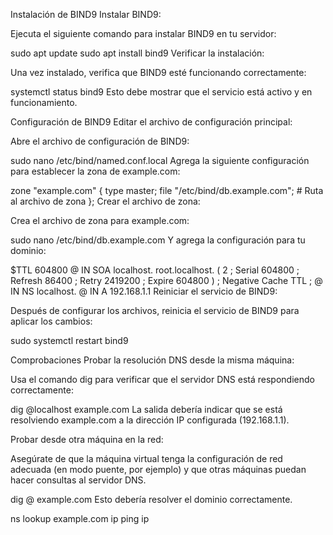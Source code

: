Instalación de BIND9
Instalar BIND9:

Ejecuta el siguiente comando para instalar BIND9 en tu servidor:


sudo apt update
sudo apt install bind9
Verificar la instalación:

Una vez instalado, verifica que BIND9 esté funcionando correctamente:


systemctl status bind9
Esto debe mostrar que el servicio está activo y en funcionamiento.

Configuración de BIND9
Editar el archivo de configuración principal:

Abre el archivo de configuración de BIND9:


sudo nano /etc/bind/named.conf.local
Agrega la siguiente configuración para establecer la zona de example.com:


zone "example.com" {
    type master;
    file "/etc/bind/db.example.com";  # Ruta al archivo de zona
};
Crear el archivo de zona:

Crea el archivo de zona para example.com:


sudo nano /etc/bind/db.example.com
Y agrega la configuración para tu dominio:


$TTL    604800
@       IN      SOA     localhost. root.localhost. (
                               2         ; Serial
                          604800         ; Refresh
                           86400         ; Retry
                         2419200         ; Expire
                          604800 )       ; Negative Cache TTL
;
@       IN      NS      localhost.
@       IN      A       192.168.1.1
Reiniciar el servicio de BIND9:

Después de configurar los archivos, reinicia el servicio de BIND9 para aplicar los cambios:


sudo systemctl restart bind9

Comprobaciones
Probar la resolución DNS desde la misma máquina:

Usa el comando dig para verificar que el servidor DNS está respondiendo correctamente:

dig @localhost example.com
La salida debería indicar que se está resolviendo example.com a la dirección IP configurada (192.168.1.1).

Probar desde otra máquina en la red:

Asegúrate de que la máquina virtual tenga la configuración de red adecuada (en modo puente, por ejemplo) y que otras máquinas puedan hacer consultas al servidor DNS.


dig @<IP-de-tu-VirtualBox> example.com
Esto debería resolver el dominio correctamente.


ns lookup example.com ip
ping ip
